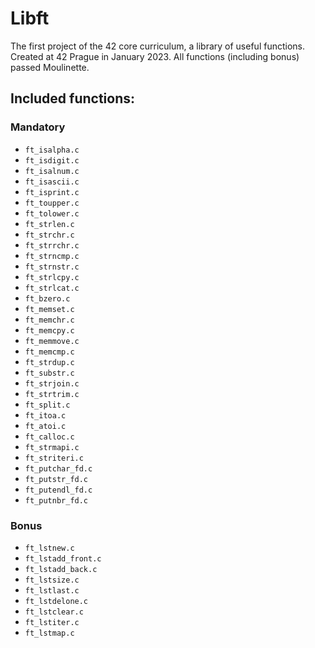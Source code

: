 # Libft
The first project of the 42 core curriculum, a library of useful functions. Created at 42 Prague in January 2023. All functions (including bonus) passed Moulinette.

## Included functions:

### Mandatory

- `ft_isalpha.c`
- `ft_isdigit.c`
- `ft_isalnum.c`
- `ft_isascii.c`
- `ft_isprint.c`
- `ft_toupper.c`
- `ft_tolower.c`
- `ft_strlen.c`
- `ft_strchr.c`
- `ft_strrchr.c`
- `ft_strncmp.c`
- `ft_strnstr.c`
- `ft_strlcpy.c`
- `ft_strlcat.c`
- `ft_bzero.c`
- `ft_memset.c`
- `ft_memchr.c`
- `ft_memcpy.c`
- `ft_memmove.c`
- `ft_memcmp.c`
- `ft_strdup.c`
- `ft_substr.c`
- `ft_strjoin.c`
- `ft_strtrim.c`
- `ft_split.c`
- `ft_itoa.c`
- `ft_atoi.c`
- `ft_calloc.c`
- `ft_strmapi.c`
- `ft_striteri.c`
- `ft_putchar_fd.c`
- `ft_putstr_fd.c`
- `ft_putendl_fd.c`
- `ft_putnbr_fd.c`

### Bonus

- `ft_lstnew.c`
- `ft_lstadd_front.c`
- `ft_lstadd_back.c`
- `ft_lstsize.c`
- `ft_lstlast.c`
- `ft_lstdelone.c`
- `ft_lstclear.c`
- `ft_lstiter.c`
- `ft_lstmap.c`
